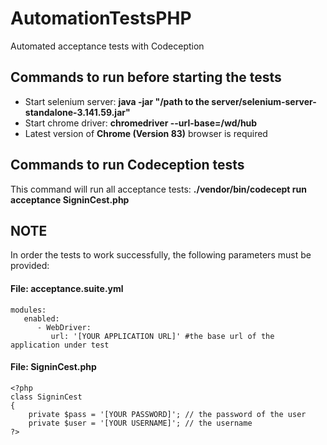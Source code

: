 # AutomationTestsPHP
Automated acceptance tests with Codeception


## Commands to run before starting the tests
- Start selenium server: **java -jar "/path to the server/selenium-server-standalone-3.141.59.jar"**
- Start chrome driver: **chromedriver --url-base=/wd/hub**
- Latest version of **Chrome (Version 83)** browser is required

## Commands to run Codeception tests
This command will run all acceptance tests: **./vendor/bin/codecept run acceptance SigninCest.php**

## NOTE
In order the tests to work successfully, the following parameters must be provided:

#### File: acceptance.suite.yml
    modules:
       enabled:
          - WebDriver:
             url: '[YOUR APPLICATION URL]' #the base url of the application under test
             

#### File: SigninCest.php

    <?php
    class SigninCest
    {
        private $pass = '[YOUR PASSWORD]'; // the password of the user
        private $user = '[YOUR USERNAME]'; // the username
    ?>





